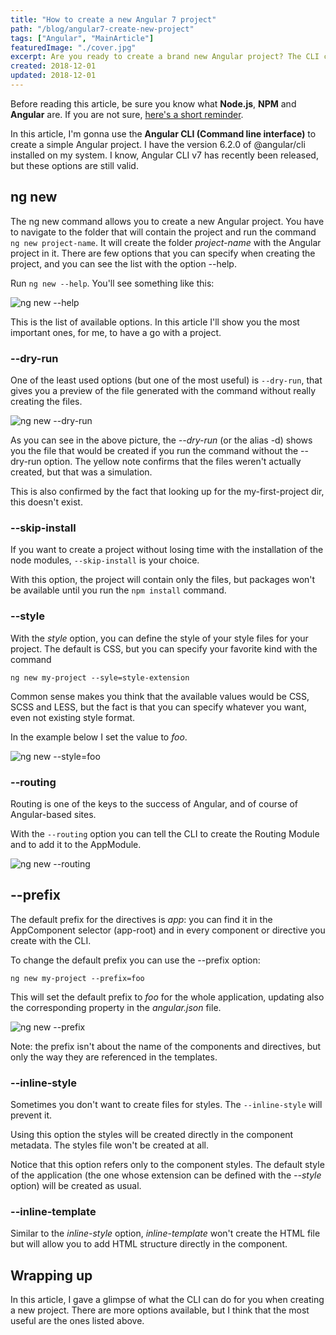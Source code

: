 ```yaml
---
title: "How to create a new Angular 7 project"
path: "/blog/angular7-create-new-project"
tags: ["Angular", "MainArticle"]
featuredImage: "./cover.jpg"
excerpt: Are you ready to create a brand new Angular project? The CLI can help you with common settings.
created: 2018-12-01
updated: 2018-12-01
---
```


Before reading this article, be sure you know what **Node.js**, **NPM** and **Angular** are. If you are not sure, [here's a short reminder](/blog/angular-vs-npm-vs-node-js "A recap of Node.js, NPM and Angular").

In this article, I'm gonna use the **Angular CLI (Command line interface)** to create a simple Angular project. I have the version 6.2.0 of @angular/cli installed on my system. I know, Angular CLI v7 has recently been released, but these options are still valid.

## ng new

The ng new command allows you to create a new Angular project. You have to navigate to the folder that will contain the project and run the command `ng new project-name`. It will create the folder _project-name_ with the Angular project in it. There are few options that you can specify when creating the project, and you can see the list with the option --help.

Run `ng new --help`. You'll see something like this:

![ng new --help](./ng-new.png "ng new --help command")

This is the list of available options. In this article I'll show you the most important ones, for me, to have a go with a project.

### --dry-run

One of the least used options (but one of the most useful) is `--dry-run`, that gives you a preview of the file generated with the command without really creating the files.

![ng new --dry-run](./ng-new-dry-run.png "ng new --dry-run command")

As you can see in the above picture, the _--dry-run_ (or the alias -d) shows you the file that would be created if you run the command without the --dry-run option. The yellow note confirms that the files weren't actually created, but that was a simulation.

This is also confirmed by the fact that looking up for the my-first-project dir, this doesn't exist.

### --skip-install

If you want to create a project without losing time with the installation of the node modules, `--skip-install` is your choice.

With this option, the project will contain only the files, but packages won't be available until you run the `npm install` command.

### --style

With the _style_ option, you can define the style of your style files for your project. The default is CSS, but you can specify your favorite kind with the command

`ng new my-project --syle=style-extension`

Common sense makes you think that the available values would be CSS, SCSS and LESS, but the fact is that you can specify whatever you want, even not existing style format.

In the example below I set the value to _foo_.

![ng new --style=foo](./ng-new-style-foo.png "ng new --style")

### --routing

Routing is one of the keys to the success of Angular, and of course of Angular-based sites.

With the `--routing` option you can tell the CLI to create the Routing Module and to add it to the AppModule.

![ng new --routing](./ng-new-routing.png "ng new --routing")

## --prefix

The default prefix for the directives is _app_: you can find it in the AppComponent selector (app-root) and in every component or directive you create with the CLI.

To change the default prefix you can use the --prefix option:

`ng new my-project --prefix=foo`

This will set the default prefix to _foo_ for the whole application, updating also the corresponding property in the _angular.json_ file.

![ng new --prefix](./ng-new-prefix.png "ng new --prefix")

Note: the prefix isn't about the name of the components and directives, but only the way they are referenced in the templates.

### --inline-style

Sometimes you don't want to create files for styles. The `--inline-style` will prevent it.

Using this option the styles will be created directly in the component metadata. The styles file won't be created at all.

Notice that this option refers only to the component styles. The default style of the application (the one whose extension can be defined with the _--style_ option) will be created as usual.

### --inline-template

Similar to the _inline-style_ option, _inline-template_ won't create the HTML file but will allow you to add HTML structure directly in the component.

## Wrapping up

In this article, I gave a glimpse of what the CLI can do for you when creating a new project. There are more options available, but I think that the most useful are the ones listed above.
